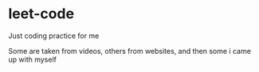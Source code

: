 # leet-code
Just coding practice for me

Some are taken from videos, others from websites, and then some i came up with myself
